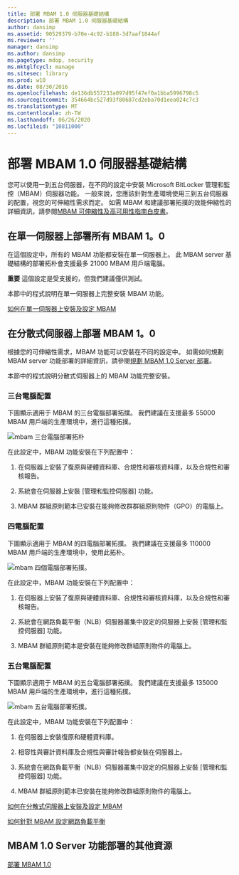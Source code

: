 ```yaml
---
title: 部署 MBAM 1.0 伺服器基礎結構
description: 部署 MBAM 1.0 伺服器基礎結構
author: dansimp
ms.assetid: 90529379-b70e-4c92-b188-3d7aaf1844af
ms.reviewer: ''
manager: dansimp
ms.author: dansimp
ms.pagetype: mdop, security
ms.mktglfcycl: manage
ms.sitesec: library
ms.prod: w10
ms.date: 08/30/2016
ms.openlocfilehash: de136db557233a097d95f47ef0a1bba5996798c5
ms.sourcegitcommit: 354664bc527d93f80687cd2eba70d1eea024c7c3
ms.translationtype: MT
ms.contentlocale: zh-TW
ms.lasthandoff: 06/26/2020
ms.locfileid: "10811000"
---
```

# 部署 MBAM 1.0 伺服器基礎結構


您可以使用一到五台伺服器，在不同的設定中安裝 Microsoft BitLocker 管理和監控（MBAM）伺服器功能。 一般來說，您應該針對生產環境使用三到五台伺服器的配置，視您的可伸縮性需求而定。 如需 MBAM 和建議部署拓撲的效能伸縮性的詳細資訊，請參閱[MBAM 可伸縮性及高可用性指南白皮書](https://go.microsoft.com/fwlink/p/?LinkId=258314)。

## 在單一伺服器上部署所有 MBAM 1。0


在這個設定中，所有的 MBAM 功能都安裝在單一伺服器上。 此 MBAM server 基礎結構的部署拓朴會支援最多 21000 MBAM 用戶端電腦。

**重要** 這個設定是受支援的，但我們建議僅供測試。

 

本節中的程式說明在單一伺服器上完整安裝 MBAM 功能。

[如何在單一伺服器上安裝及設定 MBAM](how-to-install-and-configure-mbam-on-a-single-server-mbam-1.md)

## 在分散式伺服器上部署 MBAM 1。0


根據您的可伸縮性需求，MBAM 功能可以安裝在不同的設定中。 如需如何規劃 MBAM server 功能部署的詳細資訊，請參閱[規劃 MBAM 1.0 Server 部署](planning-for-mbam-10-server-deployment.md)。

本節中的程式說明分散式伺服器上的 MBAM 功能完整安裝。

### 三台電腦配置

下圖顯示適用于 MBAM 的三台電腦部署拓撲。 我們建議在支援最多 55000 MBAM 用戶端的生產環境中，進行這種拓撲。

![mbam 三台電腦部署拓朴](images/mbam-3-server.jpg)

在此設定中，MBAM 功能安裝在下列配置中：

1.  在伺服器上安裝了復原與硬體資料庫、合規性和審核資料庫，以及合規性和審核報告。

2.  系統會在伺服器上安裝 [管理和監控伺服器] 功能。

3.  MBAM 群組原則範本已安裝在能夠修改群群組原則物件（GPO）的電腦上。

### 四電腦配置

下圖顯示適用于 MBAM 的四電腦部署拓撲。 我們建議在支援最多 110000 MBAM 用戶端的生產環境中，使用此拓朴。

![mbam 四個電腦部署拓撲。](images/mbam-4-computer.jpg)

在此設定中，MBAM 功能安裝在下列配置中：

1.  在伺服器上安裝了復原與硬體資料庫、合規性和審核資料庫，以及合規性和審核報告。

2.  系統會在網路負載平衡（NLB）伺服器叢集中設定的伺服器上安裝 [管理和監控伺服器] 功能。

3.  MBAM 群組原則範本是安裝在能夠修改群組原則物件的電腦上。

### 五台電腦配置

下圖顯示適用于 MBAM 的五台電腦部署拓撲。 我們建議在支援最多 135000 MBAM 用戶端的生產環境中，進行這種拓撲。

![mbam 五台電腦部署拓撲。](images/mbam-5-computer.jpg)

在此設定中，MBAM 功能安裝在下列配置中：

1.  在伺服器上安裝復原和硬體資料庫。

2.  相容性與審計資料庫及合規性與審計報告都安裝在伺服器上。

3.  系統會在網路負載平衡（NLB）伺服器叢集中設定的伺服器上安裝 [管理和監控伺服器] 功能。

4.  MBAM 群組原則範本已安裝在能夠修改群組原則物件的電腦上。

[如何在分散式伺服器上安裝及設定 MBAM](how-to-install-and-configure-mbam-on-distributed-servers-mbam-1.md)

[如何針對 MBAM 設定網路負載平衡](how-to-configure-network-load-balancing-for-mbam.md)

## MBAM 1.0 Server 功能部署的其他資源


[部署 MBAM 1.0](deploying-mbam-10.md)

 

 





